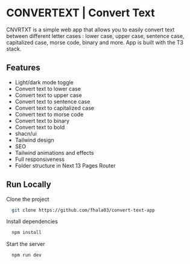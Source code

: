 # CONVERTEXT | Convert Text

CNVRTXT is a simple web app that allows you to easily convert text between different letter cases : lower case, upper case, sentence case, capitalized case, morse code, binary and more. App is built with the T3 stack.

## Features

- Light/dark mode toggle
- Convert text to lower case
- Convert text to upper case
- Convert text to sentence case
- Convert text to capitalized case
- Convert text to morse code
- Convert text to binary
- Convert text to bold
- shacn/ui
- Tailwind design
- SEO
- Tailwind animations and effects
- Full responsiveness
- Folder structure in Next 13 Pages Router

## Run Locally

Clone the project

```bash
  git clone https://github.com/fhala03/convert-text-app
```

Install dependencies

```bash
  npm install
```

Start the server

```bash
  npm run dev
```
